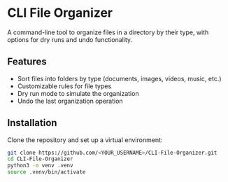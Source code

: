 # CLI File Organizer

A command-line tool to organize files in a directory by their type, with options for dry runs and undo functionality.

## Features
- Sort files into folders by type (documents, images, videos, music, etc.)
- Customizable rules for file types
- Dry run mode to simulate the organization
- Undo the last organization operation

## Installation
Clone the repository and set up a virtual environment:
```bash
git clone https://github.com/<YOUR_USERNAME>/CLI-File-Organizer.git
cd CLI-File-Organizer
python3 -m venv .venv
source .venv/bin/activate

